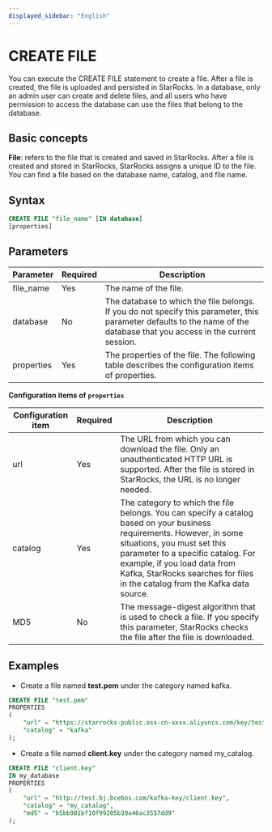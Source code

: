 ```yaml
---
displayed_sidebar: "English"
---
```


# CREATE FILE

You can execute the CREATE FILE statement to create a file. After a file is created, the file is uploaded and persisted in StarRocks. In a database, only an admin user can create and delete files, and all users who have permission to access the database can use the files that belong to the database.

## Basic concepts

**File**: refers to the file that is created and saved in StarRocks. After a file is created and stored in StarRocks, StarRocks assigns a unique ID to the file. You can find a file based on the database name, catalog, and file name.

## Syntax

```SQL
CREATE FILE "file_name" [IN database]
[properties]
```

## Parameters

| **Parameter** | **Required** | **Description**                                              |
| ------------- | ------------ | ------------------------------------------------------------ |
| file_name     | Yes          | The name of the file.                                        |
| database      | No           | The database to which the file belongs. If you do not specify this parameter, this parameter defaults to the name of the database that you access in the current session. |
| properties    | Yes          | The properties of the file. The following table describes the configuration items of properties. |

**Configuration items of** **`properties`**

| **Configuration item** | **Required** | **Description**                                              |
| ---------------------- | ------------ | ------------------------------------------------------------ |
| url                    | Yes          | The URL from which you can download the file. Only an unauthenticated HTTP URL is supported. After the file is stored in StarRocks, the URL is no longer needed. |
| catalog                | Yes          | The category to which the file belongs. You can specify a catalog based on your business requirements. However, in some situations, you must set this parameter to a specific catalog. For example, if you load data from Kafka, StarRocks searches for files in the catalog from the Kafka data source. |
| MD5                    | No           | The message-digest algorithm that is used to check a file. If you specify this parameter, StarRocks checks the file after the file is downloaded. |

## Examples

- Create a file named  **test.pem** under the category named kafka.

```SQL
CREATE FILE "test.pem"
PROPERTIES
(
    "url" = "https://starrocks-public.oss-cn-xxxx.aliyuncs.com/key/test.pem",
    "catalog" = "kafka"
);
```

- Create a file named **client.key** under the category named my_catalog.

```SQL
CREATE FILE "client.key"
IN my_database
PROPERTIES
(
    "url" = "http://test.bj.bcebos.com/kafka-key/client.key",
    "catalog" = "my_catalog",
    "md5" = "b5bb901bf10f99205b39a46ac3557dd9"
);
```
